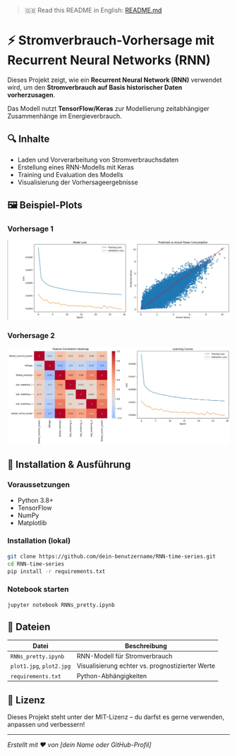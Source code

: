 
> 🇬🇧 Read this README in English: [README.md](README.md)

# ⚡ Stromverbrauch-Vorhersage mit Recurrent Neural Networks (RNN)

Dieses Projekt zeigt, wie ein **Recurrent Neural Network (RNN)** verwendet wird, um den **Stromverbrauch auf Basis historischer Daten vorherzusagen**.

Das Modell nutzt **TensorFlow/Keras** zur Modellierung zeitabhängiger Zusammenhänge im Energieverbrauch.

## 🔍 Inhalte

- Laden und Vorverarbeitung von Stromverbrauchsdaten
- Erstellung eines RNN-Modells mit Keras
- Training und Evaluation des Modells
- Visualisierung der Vorhersageergebnisse

## 🖼 Beispiel-Plots

### Vorhersage 1
![Plot 1](plot1.jpg)

### Vorhersage 2
![Plot 2](plot2.jpg)

## 🚀 Installation & Ausführung

### Voraussetzungen
- Python 3.8+
- TensorFlow
- NumPy
- Matplotlib

### Installation (lokal)
```bash
git clone https://github.com/dein-benutzername/RNN-time-series.git
cd RNN-time-series
pip install -r requirements.txt
```

### Notebook starten
```bash
jupyter notebook RNNs_pretty.ipynb
```

## 📂 Dateien

| Datei                  | Beschreibung                             |
|------------------------|-------------------------------------------|
| `RNNs_pretty.ipynb`    | RNN-Modell für Stromverbrauch             |
| `plot1.jpg`, `plot2.jpg` | Visualisierung echter vs. prognostizierter Werte |
| `requirements.txt`     | Python-Abhängigkeiten                    |

## 📜 Lizenz

Dieses Projekt steht unter der MIT-Lizenz – du darfst es gerne verwenden, anpassen und verbessern!

---

*Erstellt mit ❤️ von [dein Name oder GitHub-Profil]*
